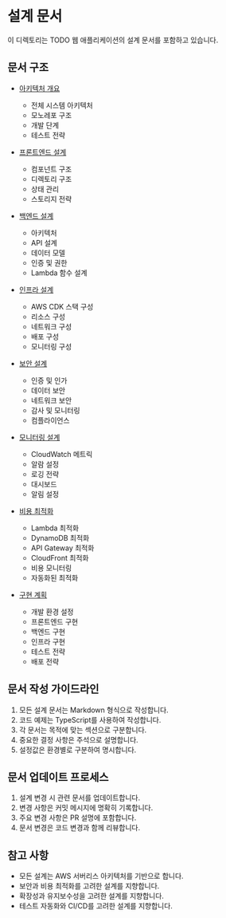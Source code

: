 # 설계 문서

이 디렉토리는 TODO 웹 애플리케이션의 설계 문서를 포함하고 있습니다.

## 문서 구조

- [아키텍처 개요](architecture.md)
  - 전체 시스템 아키텍처
  - 모노레포 구조
  - 개발 단계
  - 테스트 전략

- [프론트엔드 설계](frontend.md)
  - 컴포넌트 구조
  - 디렉토리 구조
  - 상태 관리
  - 스토리지 전략

- [백엔드 설계](backend.md)
  - 아키텍처
  - API 설계
  - 데이터 모델
  - 인증 및 권한
  - Lambda 함수 설계

- [인프라 설계](infrastructure.md)
  - AWS CDK 스택 구성
  - 리소스 구성
  - 네트워크 구성
  - 배포 구성
  - 모니터링 구성

- [보안 설계](security.md)
  - 인증 및 인가
  - 데이터 보안
  - 네트워크 보안
  - 감사 및 모니터링
  - 컴플라이언스

- [모니터링 설계](monitoring.md)
  - CloudWatch 메트릭
  - 알람 설정
  - 로깅 전략
  - 대시보드
  - 알림 설정

- [비용 최적화](optimization.md)
  - Lambda 최적화
  - DynamoDB 최적화
  - API Gateway 최적화
  - CloudFront 최적화
  - 비용 모니터링
  - 자동화된 최적화

- [구현 계획](implementation.md)
  - 개발 환경 설정
  - 프론트엔드 구현
  - 백엔드 구현
  - 인프라 구현
  - 테스트 전략
  - 배포 전략

## 문서 작성 가이드라인

1. 모든 설계 문서는 Markdown 형식으로 작성합니다.
2. 코드 예제는 TypeScript를 사용하여 작성합니다.
3. 각 문서는 목적에 맞는 섹션으로 구분합니다.
4. 중요한 결정 사항은 주석으로 설명합니다.
5. 설정값은 환경별로 구분하여 명시합니다.

## 문서 업데이트 프로세스

1. 설계 변경 시 관련 문서를 업데이트합니다.
2. 변경 사항은 커밋 메시지에 명확히 기록합니다.
3. 주요 변경 사항은 PR 설명에 포함합니다.
4. 문서 변경은 코드 변경과 함께 리뷰합니다.

## 참고 사항

- 모든 설계는 AWS 서버리스 아키텍처를 기반으로 합니다.
- 보안과 비용 최적화를 고려한 설계를 지향합니다.
- 확장성과 유지보수성을 고려한 설계를 지향합니다.
- 테스트 자동화와 CI/CD를 고려한 설계를 지향합니다. 